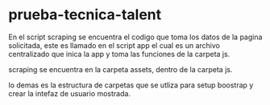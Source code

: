 # prueba-tecnica-talent
En el script scraping se encuentra el codigo que toma los datos de la pagina solicitada, este es llamado en el script app el cual es un archivo centralizado que inica la app
y toma las funciones de la carpeta js.

scraping se encuentra en la carpeta assets, dentro de la carpeta js.


lo demas es la estructura de carpetas que se utliza para setup boostrap y crear la intefaz de usuario mostrada. 
